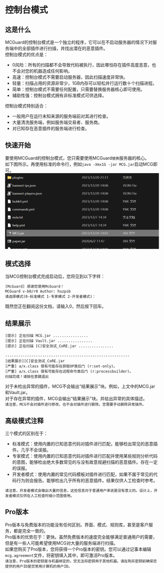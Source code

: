 # 控制台模式

## 这是什么

MCGuard的控制台模式是一个独立的程序，它可以在不启动服务器的情况下对服务端中的全部插件进行扫描，并找出潜在的恶意插件。  
控制台模式的优点是：

- 0风险：所有的扫描都不会导致代码被执行，因此哪怕存在插件高度恶意，也不会对您的机器造成任何影响。
- 高速：控制台模式不需要启动服务器，因此扫描速度非常快。
- 轻量：扫描占用的资源非常少，1GB内存可以轻松并行运行数十个扫描进程。
- 简单：控制台模式不需要任何配置，只需要替换服务器核心即可使用。
- 辅助性强：控制台模式拥有非标准模式可供选择。

控制台模式特别适合：

- 一般用户在运行未知来源的服务端前对其进行检查。
- 大量清洗服务端，例如服务端交易者、服务商。
- 对已知存在恶意插件的服务端进行检查。

## 快速开始

要使用MCGuard的控制台模式，您只需要使用MCGuard`替换`服务器的核心。  
如下图所示。再使用标准的命令行，例如`java -Xmx1G -jar MCG.jar`启动MCG即可。  
![](./img/cj_qs.png)

## 模式选择

当MCG控制台模式完成启动后，您将见到以下字样：

```
[McGuard] 感谢您使用McGuard！
MCGuard v-b0/r0 Author: huzpsb
请选择模式(0-标准模式 1-专家模式 2-开发者模式)：
```

既然您正在翻阅这份文档，请输入0，然后按下回车。

## 结果展示

```
[提示] 正在扫描 MCG.jar ................
[提示] 正在扫描 Vault.jar ................
[提示] 正在扫描 [C]安全测试_CoRE.jar ................

---------------------------------------------------------
[结果展示][C]安全测试_CoRE.jar
[严重] a/x.class 很有可能存在获取OP类后门 (r:set-only)。
[严重] a/x.class 很有可能存在远程命令类后门 (r:processbuilder)。
扫描完成！请按任意键退出
```

对于未检出异常的插件，MCG不会输出“结果展示”块。例如，上文中的MCG.jar和Vault.jar。  
对于存在异常的插件，MCG会输出“结果展示”块。并给出异常的具体描述。  
`请注意，MCG不会对插件进行修改，也不会对插件进行删除。您需要手动删除异常插件。`

## 高级模式注释

三个模式的区别在于：

- 标准模式：使用内置的已知恶意代码对插件进行匹配，能够检出常见的恶意插件。几乎不会误报。
- 专家模式：使用内置的已知恶意代码对插件进行匹配并使用某些规则分析代码的意图，能够检出绝大多数常见的与没有故意规避扫描的恶意插件。存在一定的误报。
- 开发者模式：使用内置的常见代码模板对插件进行匹配，如果不属于常见的代码行为则会报告。能够检出几乎所有的恶意插件。结果仅供人工检查时参考。

`请注意，开发者模式会输出大量的信息，这些信息对于普通用户来说是没有意义的。设计上，开发者模式仅供在人工检查时缩小范围使用。`

## Pro版本

Pro版本与免费版本的功能没有任何区别。界面、模式、规则库，甚至是客户服务，都是完全一致的。  
Pro版本的优势在于：更快。虽然免费版本的速度完全能够满足普通用户的需要，但是有一些人可能希望使用MCG对大量的服务端进行扫描。  
如果您购买了Pro版本，您将获得一个Pro版本的密钥。您可以通过记事本编辑`mcg.agreement`文件，将密钥填入其中，即可激活Pro版本。  
`请注意，Pro版本的密钥是与机器绑定的，您无法将密钥用于其他机器。请在购买密钥前确保您提供的用户ID是您常用计算机的用户ID。`
